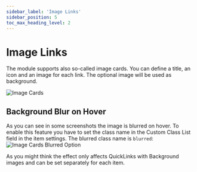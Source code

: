 ```yaml
---
sidebar_label: 'Image Links'
sidebar_position: 5
toc_max_heading_level: 2
---
```


# Image Links

The module supports also so-called image cards. You can define a title, an icon and an image for each link. The optional
image will be used as background.

<img src="/img/nxd-quickicons/blurred.jpeg" alt="Image Cards" />

## Background Blur on Hover

As you can see in some screenshots the image is blurred on hover. To enable this feature you have to set the
class name in the Custom Class List field in the item settings. The blurred class name is `blurred`:
<img src="/img/nxd-quickicons/blurred-custom-classlist.jpeg" alt="Image Cards Blurred Option" />

As you might think the effect only affects QuickLinks with Background images and can be set separately for each item.

